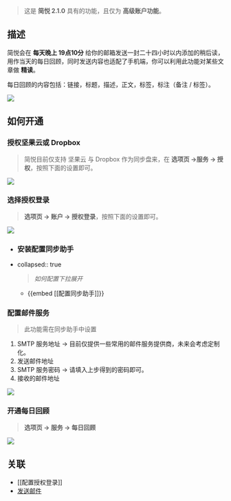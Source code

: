 > 这是 **简悦 2.1.0** 具有的功能，且仅为 **高级账户功能**。

## 描述


简悦会在 **每天晚上 19点10分** 给你的邮箱发送一封二十四小时以内添加的稍后读，用作当天的每日回顾，同时发送内容也适配了手机端，你可以利用此功能对某些文章做 **精读**。


每日回顾的内容包括：链接，标题，描述，正文，标签，标注（备注 / 标签）。


![](https://s1.ax1x.com/2020/11/10/BLeSTU.png#crop=0&crop=0&crop=1&crop=1&id=GOSfy&originHeight=1944&originWidth=2034&originalType=binary&ratio=1&rotation=0&showTitle=false&status=done&style=none&title=)
## 如何开通
### 授权坚果云或 Dropbox


> 简悦目前仅支持 坚果云 与 Dropbox 作为同步盘来，在 **选项页 →服务 → 授权**，按照下面的设置即可。



![](https://user-images.githubusercontent.com/81074/139782099-69181c49-6687-4c77-8916-4e9e1efd9791.png#crop=0&crop=0&crop=1&crop=1&id=TrYdh&originHeight=820&originWidth=1285&originalType=binary&ratio=1&rotation=0&showTitle=false&status=done&style=none&title=)
### 选择授权登录


> **选项页 → 账户 → 授权登录**，按照下面的设置即可。



![](https://user-images.githubusercontent.com/81074/139782413-6121770b-49e6-4206-bf3a-fecb5295bfdc.png#crop=0&crop=0&crop=1&crop=1&id=tBB5N&originHeight=452&originWidth=1230&originalType=binary&ratio=1&rotation=0&showTitle=false&status=done&style=none&title=)
- ### 安装配置同步助手
- collapsed:: true
  > _如何配置下拉展开_
	- {{embed [[配置同步助手]]}}
### 配置邮件服务


> 此功能需在同步助手中设置



1. SMTP 服务地址 → 目前仅提供一些常用的邮件服务提供商，未来会考虑定制化。
1. 发送邮件地址
1. SMTP 服务密码 → 请填入上步得到的密码即可。
1. 接收的邮件地址



![](https://z3.ax1x.com/2020/11/24/DtrvZQ.md.png#crop=0&crop=0&crop=1&crop=1&id=eXemp&originHeight=693&originWidth=680&originalType=binary&ratio=1&rotation=0&showTitle=false&status=done&style=none&title=)
### 开通每日回顾


> **选项页 → 服务 → 每日回顾**



![](https://user-images.githubusercontent.com/81074/139782848-4a6c82aa-a99b-47a5-b50c-464dea79811e.png#crop=0&crop=0&crop=1&crop=1&id=zoYFW&originHeight=510&originWidth=1258&originalType=binary&ratio=1&rotation=0&showTitle=false&status=done&style=none&title=)
## 关联
- [[配置授权登录]]
- [发送邮件](http://ksria.com/simpread/docs/#/Sync?id=%E9%82%AE%E4%BB%B6%E6%9C%8D%E5%8A%A1)